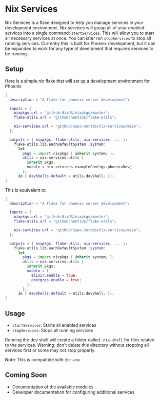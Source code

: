 # Nix Services

Nix Services is a flake designed to help you manage services in your development environment.
Nix services will group all of your enabled services into a single command: `startServices`.
This will allow you to start all necessary services at once. You can later run `stopServices`
to stop all running services. Currently this is built for Phoenix development, but it can be
expanded to work for any type of develpment that requires services to be running.

## Setup

Here is a simple nix flake that will set up a development environment for Phoenix

```nix
{
  description = "A flake for phoenix server development";

  inputs = {
    nixpkgs.url = "github:NixOS/nixpkgs/master";
    flake-utils.url = "github:numtide/flake-utils";

    nix-services.url = "github:Sapo-Dorado/nix-services/main";
  };

  outputs = { nixpkgs, flake-utils, nix-services, ... }:
    flake-utils.lib.eachDefaultSystem (system:
      let
        pkgs = import nixpkgs { inherit system; };
        utils = nix-services.utils {
          inherit pkgs;
          module = nix-services.exampleConfigs.phoenixDev;
        };
      in { devShells.default = utils.devShell; });
}
```

This is equivalent to:

```nix
{
  description = "A flake for phoenix server development";

  inputs = {
    nixpkgs.url = "github:NixOS/nixpkgs/master";
    flake-utils.url = "github:numtide/flake-utils";

    nix-services.url = "github:Sapo-Dorado/nix-services/main";
  };

  outputs = { nixpkgs, flake-utils, nix-services, ... }:
    flake-utils.lib.eachDefaultSystem (system:
      let
        pkgs = import nixpkgs { inherit system; };
        utils = nix-services.utils {
          inherit pkgs;
          module = {
            elixir.enable = true;
            postgres.enable = true;
          };
        };
      in { devShells.default = utils.devShell; });
}
```

## Usage

- `startServices`: Starts all enabled services
- `stopServices`: Stops all running services

Running the dev shell will create a folder called `.nix-shell` for files
related to the services. Warning: don't delete this directory without stopping
all services first or some may not stop properly.

Note:
This is compatible with `dir-env`

## Coming Soon

- Documentation of the available modules
- Developer documentation for configuring additional services
